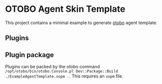 # OTOBO Agent Skin Template
This project contains a minimal example to generate [otobo](https://github.com/RotherOSS/otobo) agent template.

## Plugins

## Plugin package
Plugins can be packed by the otobo command `/opt/otobo/bin/otobo.Console.pl Dev::Package::Build ./ExampleAgentTemplate.sopm .`. This requires an `sopm` file. 

